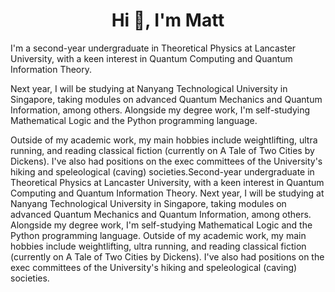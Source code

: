 <h1 align="center">Hi 👋, I'm Matt</h1>

I'm a second-year undergraduate in Theoretical Physics at Lancaster University, with a keen interest in Quantum Computing and Quantum Information Theory.

Next year, I will be studying at Nanyang Technological University in Singapore, taking modules on advanced Quantum Mechanics and Quantum Information, among others. Alongside my degree work, I'm self-studying Mathematical Logic and the Python programming language.

Outside of my academic work, my main hobbies include weightlifting, ultra running, and reading classical fiction (currently on A Tale of Two Cities by Dickens). I've also had positions on the exec committees of the University's hiking and speleological (caving) societies.Second-year undergraduate in Theoretical Physics at Lancaster University, with a keen interest in Quantum Computing and Quantum Information Theory. Next year, I will be studying at Nanyang Technological University in Singapore, taking modules on advanced Quantum Mechanics and Quantum Information, among others. Alongside my degree work, I'm self-studying Mathematical Logic and the Python programming language. Outside of my academic work, my main hobbies include weightlifting, ultra running, and reading classical fiction (currently on A Tale of Two Cities by Dickens). I've also had positions on the exec committees of the University's hiking and speleological (caving) societies.

